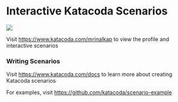 # Interactive Katacoda Scenarios

[![](http://shields.katacoda.com/katacoda/mrinalkap/count.svg)](https://www.katacoda.com/mrinalkap "Get your profile on Katacoda.com")

Visit https://www.katacoda.com/mrinalkap to view the profile and interactive scenarios

### Writing Scenarios
Visit https://www.katacoda.com/docs to learn more about creating Katacoda scenarios

For examples, visit https://github.com/katacoda/scenario-example
